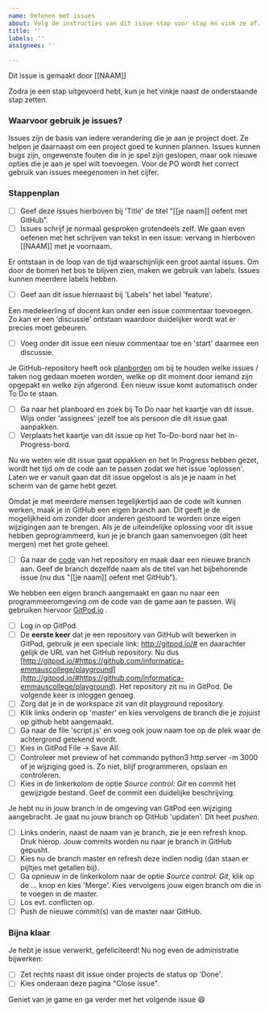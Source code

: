 ```yaml
---
name: Oefenen met issues
about: Volg de instructies van dit issue stap voor stap en vink ze af.
title: ''
labels: ''
assignees: ''

---
```


Dit issue is gemaakt door [[NAAM]]

Zodra je een stap uitgevoerd hebt, kun je het vinkje naast de onderstaande stap zetten.

### Waarvoor gebruik je issues?
Issues zijn de basis van iedere verandering die je aan je project doet. Ze helpen je daarnaast om een project goed te kunnen plannen. Issues kunnen bugs zijn, ongewenste fouten die in je spel zijn geslopen, maar ook nieuwe opties die je aan je spel wilt toevoegen. Voor de PO wordt het correct gebruik van issues meegenomen in het cijfer.

### Stappenplan
- [ ] Geef deze issues hierboven bij 'Title' de titel "[[je naam]] oefent met GitHub".
- [ ] Issues schrijf je normaal gesproken grotendeels zelf. We gaan even oefenen met het schrijven van tekst in een issue: vervang in hierboven [[NAAM]] met je voornaam.

Er ontstaan in de loop van de tijd waarschijnlijk een groot aantal issues. Om door de bomen het bos te blijven zien, maken we gebruik van labels. Issues kunnen meerdere labels hebben.
- [ ] Geef aan dit issue hiernaast bij 'Labels'  het label 'feature'.

Een medeleerling of docent kan onder een issue commentaar toevoegen. Zo kan er een 'discussie' ontstaan waardoor duidelijker wordt wat er precies moet gebeuren.
- [ ] Voeg onder dit issue een nieuw commentaar toe en 'start' daarmee een discussie.

Je GitHub-repository heeft ook [planborden](https://github.com/informatica-emmauscollege/playground/projects/1) om bij te houden welke issues / taken nog gedaan moeten worden, welke op dit moment door iemand zijn opgepakt en  welke zijn afgerond. Een nieuw issue komt automatisch onder To Do te staan.
- [ ] Ga naar het planboard en zoek bij To Do naar het kaartje van dit issue. Wijs onder 'assignees' jezelf toe als persoon die dit issue gaat aanpakken.
- [ ] Verplaats het kaartje van dit issue op het To-Do-bord naar het In-Progress-bord.

Nu we weten wie dit issue gaat oppakken en het In Progress hebben gezet, wordt het tijd om de code aan te passen zodat we het issue 'oplossen'. Laten we er vanuit gaan dat dit issue opgelost is als je je naam in het scherm van de game hebt gezet.

Omdat je met meerdere mensen tegelijkertijd aan de code wilt kunnen werken, maak je in GitHub een eigen branch aan. Dit geeft je de mogelijkheid om zonder door anderen gestoord te worden onze eigen wijzigingen aan te brengen. Als je de uiteindelijke oplossing voor dit issue hebben geprogrammeerd, kun je je branch gaan samenvoegen (dit heet mergen) met het grote geheel.  
- [ ] Ga naar de [code](https://github.com/informatica-emmauscollege/playground) van het repository en maak daar een nieuwe branch aan. Geef de branch dezelfde naam als de titel van het bijbehorende issue (nu dus "[[je naam]] oefent met GitHub").

We hebben een eigen branch aangemaakt en gaan nu naar een programmeeromgeving om de code van de game aan te passen. Wij gebruiken hiervoor [GitPod.io](http://gitpod.io) .
- [ ] Log in op GitPod.
- [ ] De **eerste keer** dat je een repository van GitHub wilt bewerken in GitPod, gebruik je een speciale link: http://gitpod.io/# en daarachter gelijk de URL van het GitHub repository. Nu dus [http://gitpod.io/#https://github.com/informatica-emmauscollege/playground](http://gitpod.io/#https://github.com/informatica-emmauscollege/playground). Het repository zit nu in GitPod. De volgende keer is inloggen genoeg.
- [ ] Zorg dat je in de workspace zit van dit playground repository.
- [ ] Klik links onderin op 'master' en kies vervolgens de branch die je zojuist op github hebt aangemaakt.
- [ ] Ga naar de file 'script.js' en voeg ook jouw naam toe op de plek waar de achtergrond getekend wordt.
- [ ] Kies in GitPod File -> Save All.
- [ ] Controleer met preview of het commando python3 http.server -m 3000 of je wijziging goed is. Zo niet, blijf programmeren, opslaan en controleren.
- [ ] Kies in de linkerkolom de optie *Source control: Git* en commit het gewijzigde bestand. Geef de commit een duidelijke beschrijving.

Je hebt nu in jouw branch in de omgeving van GitPod een wijziging aangebracht. Je gaat nu jouw branch op GitHub 'updaten'. Dit heet *pushen*.
- [ ] Links onderin, naast de naam van je branch, zie je een refresh knop. Druk hierop. Jouw commits worden nu naar je branch in GitHub gepusht.
- [ ] Kies nu de branch master en refresh deze indien nodig (dan staan er pijltjes met getallen bij).
- [ ] Ga opnieuw in de linkerkolom naar de optie *Source control: Git*, klik op de ... knop en kies 'Merge'. Kies vervolgens jouw eigen branch om die in te voegen in de master.
- [ ] Los evt. conflicten op.
- [ ] Push de nieuwe commit(s) van de master naar GitHub.

### Bijna klaar
Je hebt je issue verwerkt, gefeliciteerd! Nu nog even de administratie bijwerken:
- [ ] Zet rechts naast dit issue onder projects de status op 'Done'.
- [ ] Kies onderaan deze pagina "Close issue".

Geniet van je game en ga verder met het volgende issue 😄

